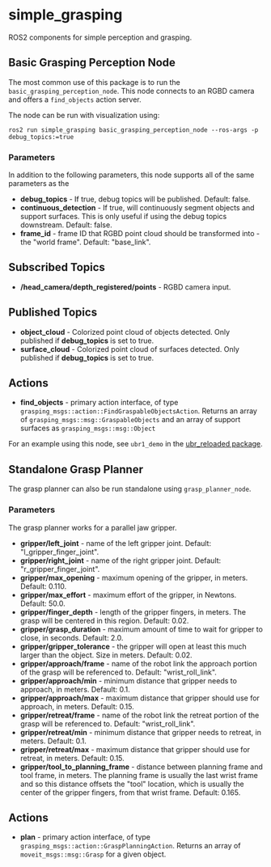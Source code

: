 # simple_grasping

ROS2 components for simple perception and grasping.

## Basic Grasping Perception Node

The most common use of this package is to run the
``basic_grasping_perception_node``. This node connects to an RGBD
camera and offers a ``find_objects`` action server.

The node can be run with visualization using:

```
ros2 run simple_grasping basic_grasping_perception_node --ros-args -p debug_topics:=true
```

### Parameters

In addition to the following parameters, this node supports all of
the same parameters as the 

 * **debug_topics** - If true, debug topics will be published.
   Default: false.
 * **continuous_detection** - If true, will continuously segment
   objects and support surfaces. This is only useful if using
   the debug topics downstream. Default: false.
 * **frame_id** - frame ID that RGBD point cloud should be
   transformed into - the "world frame". Default: "base_link".

## Subscribed Topics

 * **/head_camera/depth_registered/points** - RGBD camera input.

## Published Topics

 * **object_cloud** - Colorized point cloud of objects detected.
   Only published if **debug_topics** is set to true.
 * **surface_cloud** - Colorized point cloud of surfaces detected.
   Only published if **debug_topics** is set to true.

## Actions

 * **find_objects** - primary action interface, of type
   ``grasping_msgs::action::FindGraspableObjectsAction``. Returns
   an array of ``grasping_msgs::msg::GraspableObjects`` and an
   array of support surfaces as ``grasping_msgs::msg::Object``

For an example using this node, see ``ubr1_demo`` in the
[ubr_reloaded package](https://github.com/mikeferguson/ubr_reloaded).

## Standalone Grasp Planner

The grasp planner can also be run standalone using ``grasp_planner_node``.

### Parameters

The grasp planner works for a parallel jaw gripper.

 * **gripper/left_joint** - name of the left gripper joint. Default: "l_gripper_finger_joint".
 * **gripper/right_joint** - name of the right gripper joint. Default: "r_gripper_finger_joint".
 * **gripper/max_opening** - maximum opening of the gripper, in meters. Default: 0.110.
 * **gripper/max_effort** - maximum effort of the gripper, in Newtons. Default: 50.0.
 * **gripper/finger_depth** - length of the gripper fingers, in meters. The grasp will be
   centered in this region. Default: 0.02.
 * **gripper/grasp_duration** - maximum amount of time to wait for gripper to close, in
   seconds. Default: 2.0.
 * **gripper/gripper_tolerance** - the gripper will open at least this much larger
   than the object. Size in meters. Default: 0.02.
 * **gripper/approach/frame** - name of the robot link the approach portion of the
   grasp will be referenced to. Default: "wrist_roll_link".
 * **gripper/approach/min** - minimum distance that gripper needs to approach,
   in meters. Default: 0.1.
 * **gripper/approach/max** - maximum distance that gripper should use for approach,
   in meters. Default: 0.15.
 * **gripper/retreat/frame** - name of the robot link the retreat portion of the
   grasp will be referenced to. Default: "wrist_roll_link".
 * **gripper/retreat/min** - minimum distance that gripper needs to retreat,
   in meters. Default: 0.1.
 * **gripper/retreat/max** - maximum distance that gripper should use for retreat,
   in meters. Default: 0.15.
 * **gripper/tool_to_planning_frame** - distance between planning frame and tool
   frame, in meters. The planning frame is usually the last wrist frame and so
   this distance offsets the "tool" location, which is usually the center of the
   gripper fingers, from that wrist frame. Default: 0.165.

## Actions

 * **plan** - primary action interface, of type
   ``grasping_msgs::action::GraspPlanningAction``. Returns
   an array of ``moveit_msgs::msg::Grasp`` for a given object.

